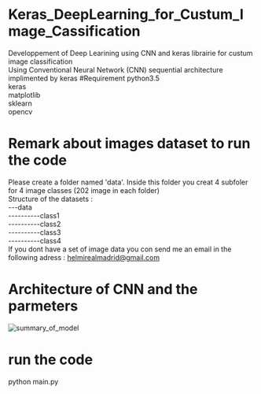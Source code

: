 # Keras_DeepLearning_for_Custum_Image_Cassification
Developpement of Deep Learining using CNN and keras librairie for custum image classification <br/>
Using Conventional Neural Network (CNN) sequential architecture implimented by keras 
#Requirement 
python3.5<br/>
keras<br/>
matplotlib<br/>
sklearn<br/>
opencv<br/>
# Remark about images dataset to run the code 
Please create a folder  named 'data'. Inside this folder you creat 4 subfoler for 4 image classes (202 image in each folder)<br/>
Structure of the datasets : <br/>
---data<br/>
----------class1<br/>
----------class2<br/>
----------class3<br/>
----------class4<br/>
If you dont have a set of image data  you con send me an email in the following adress : helmirealmadrid@gmail.com <br/>
# Architecture of CNN and the parmeters 
![summary_of_model](https://user-images.githubusercontent.com/40611217/50387867-0a457380-0707-11e9-9ec3-ba00c0ef2585.JPG)
# run the code
python main.py 
